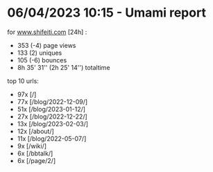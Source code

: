 # 06/04/2023 10:15 - Umami report
for www.shifeiti.com [24h] :

 - 353 (-4) page views
 - 133 (2) uniques
 - 105 (-6) bounces
 - 8h 35' 31'' (2h 25' 14'') totaltime


top 10 urls:
 - 97x [/]
 - 77x [/blog/2022-12-09/]
 - 51x [/blog/2023-01-12/]
 - 27x [/blog/2022-12-22/]
 - 13x [/blog/2023-02-03/]
 - 12x [/about/]
 - 11x [/blog/2022-05-07/]
 - 9x [/wiki/]
 - 6x [/bbtalk/]
 - 6x [/page/2/]



